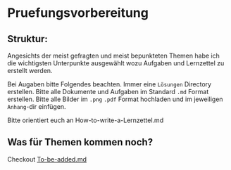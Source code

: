 # Pruefungsvorbereitung


## Struktur:  
Angesichts der meist gefragten und meist bepunkteten Themen habe ich die wichtigsten Unterpunkte ausgewählt wozu Aufgaben und Lernzettel zu erstellt werden. 

Bei Augaben bitte Folgendes beachten. Immer eine `Lösungen` Directory erstellen. 
Bitte alle Dokumente und Aufgaben im Standard `.md` Format erstellen.   Bitte alle Bilder im `.png` `.pdf` Format hochladen und im jeweiligen `Anhang`-dir einfügen.  

Bitte orientiert euch an How-to-write-a-Lernzettel.md

## Was für Themen kommen noch?  
Checkout [To-be-added.md](./To-be-added.md)
